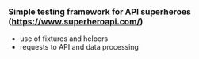 ### Simple testing framework for API superheroes (https://www.superheroapi.com/)

- use of fixtures and helpers
- requests to API and data processing

